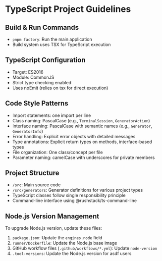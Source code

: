 # TypeScript Project Guidelines

## Build & Run Commands
- `pnpm factory`: Run the main application
- Build system uses TSX for TypeScript execution

## TypeScript Configuration
- Target: ES2016
- Module: CommonJS
- Strict type checking enabled
- Uses noEmit (relies on tsx for direct execution)

## Code Style Patterns
- Import statements: one import per line
- Class naming: PascalCase (e.g., `TerminalSession`, `GeneratorAction`)
- Interface naming: PascalCase with semantic names (e.g., `Generator`, `GeneratorInfo`)
- Error handling: Explicit error objects with detailed messages
- Type annotations: Explicit return types on methods, interface-based types
- File organization: One class/concept per file
- Parameter naming: camelCase with underscores for private members

## Project Structure
- `/src`: Main source code
- `/src/generators`: Generator definitions for various project types
- TypeScript classes follow single responsibility principle
- Command-line interface using @rushstack/ts-command-line

## Node.js Version Management
To upgrade Node.js version, update these files:
1. `package.json`: Update the `engines.node` field
2. `runner/Dockerfile`: Update the Node.js base image
3. GitHub workflow files (`.github/workflows/*.yml`): Update `node-version`
4. `.tool-versions`: Update the Node.js version for asdf users